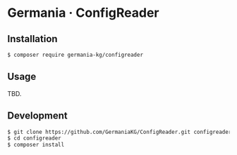 # Germania · ConfigReader

## Installation

```bash
$ composer require germania-kg/configreader
```

## Usage

TBD.



## Development

```bash
$ git clone https://github.com/GermaniaKG/ConfigReader.git configreader
$ cd configreader
$ composer install
```

